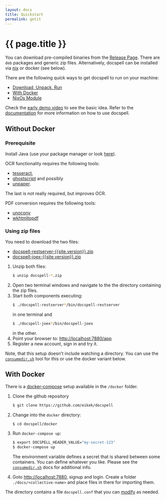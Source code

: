 ```yaml
---
layout: docs
title: Quickstart
permalink: getit
---
```


# {{ page.title }}

You can download pre-compiled binaries from the [Release
Page](https://github.com/eikek/docspell/releases). There are `deb`
packages and generic zip files. Alternatively, docspell can be
installed via [nix](doc/nix) or docker (see below).

There are the following quick ways to get docspell to run on your
machine:

- [Download, Unpack, Run](#without-docker)
- [With Docker](#with-docker)
- [NixOs Module](doc/nix#docspell-as-a-service-on-nixos)

Check the [early demo video](demo) to see the basic idea. Refer to the
[documentation](doc) for more information on how to use docspell.


## Without Docker

### Prerequisite

Install Java (use your package manager or look
[here](https://adoptopenjdk.net/)).

OCR functionality requires the following tools:

- [tesseract](https://github.com/tesseract-ocr/tesseract),
- [ghostscript](http://pages.cs.wisc.edu/~ghost/) and possibly
- [unpaper](https://github.com/Flameeyes/unpaper).

The last is not really required, but improves OCR.

PDF conversion requires the following tools:

- [unoconv](https://github.com/unoconv/unoconv)
- [wkhtmltopdf](https://wkhtmltopdf.org/)


### Using zip files

You need to download the two files:

- [docspell-restserver-{{site.version}}.zip](https://github.com/eikek/docspell/releases/download/v{{site.version}}/docspell-restserver-{{site.version}}.zip)
- [docspell-joex-{{site.version}}.zip](https://github.com/eikek/docspell/releases/download/v{{site.version}}/docspell-joex-{{site.version}}.zip)


1. Unzip both files:
   ``` bash
   $ unzip docspell-*.zip
   ```
2. Open two terminal windows and navigate to the the directory
   containing the zip files.
3. Start both components executing:
   ``` bash
   $ ./docspell-restserver*/bin/docspell-restserver
   ```
   in one terminal and
   ``` bash
   $ ./docspell-joex*/bin/docspell-joex
   ```
   in the other.
4. Point your browser to: <http://localhost:7880/app>
5. Register a new account, sign in and try it.

Note, that this setup doesn't include watching a directory. You can
use the [`consumedir.sh`](doc/tools/consumedir) tool for this or use
the docker variant below.

## With Docker

There is a [docker-compose](https://docs.docker.com/compose/) setup
available in the `/docker` folder.

1. Clone the github repository
   ```bash
   $ git clone https://github.com/eikek/docspell
   ```
2. Change into the `docker` directory:
   ```bash
   $ cd docspell/docker
   ```
3. Run `docker-compose up`:

   ```bash
   $ export DOCSPELL_HEADER_VALUE="my-secret-123"
   $ docker-compose up
   ```

   The environment variable defines a secret that is shared between
   some containers. You can define whatever you like. Please see the
   [`consumedir.sh`](doc/tools/consumedir#docker) docs for additional
   info.
4. Goto <http://localhost:7880>, signup and login. Create a folder
   `./docs/<collective-name>` and place files in there for importing
   them.

The directory contains a file `docspell.conf` that you can
[modify](doc/configure) as needed.
